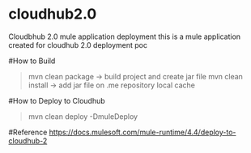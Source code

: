 # cloudhub2.0
Cloudbhub 2.0 mule application deployment
this is a mule application created for cloudhub 2.0 deployment poc

#How to Build

> mvn clean package   -> build project and create jar file
> mvn clean install  -> add jar file on .me repository local cache

#How to Deploy to Cloudhub

>mvn clean deploy -DmuleDeploy

#Reference
https://docs.mulesoft.com/mule-runtime/4.4/deploy-to-cloudhub-2
